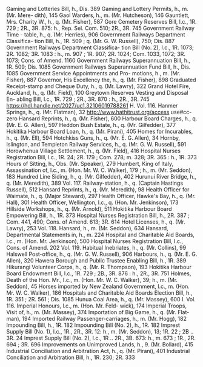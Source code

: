 Gaming and Lotteries Bill, h., Dis. 389 Gaming and Lottery Permits, h., m. (Mr. Mere- dith), 145 Gaol Warders, h., m. (Mr. Hutcheson), 146 Gauntlett, Mrs. Charity W., h., q. (Mr. Fisher), 587 Gore Cemetery Reserves Bill, l.c., 1R. 729 ; 2R., 3R. 875: h., Rep. Sel. Com. 510; 2R., 3R. 745 Government Railway Time - table, h., q. (Mr. Herries), 906 Government Railways Department Classifica- tion Bill, h., 1R. 509 ; q. (Mr. G. W. Russell), 750; Dis. 887 Government Railways Department Classifica- tion Bill (No. 2), I.c., 1R. 1073; 2R. 1082; 3R. 1083 : h., m. 907 ; 1R. 907; 2R. 1024; Com. 1033, 1072; 3R. 1073; Cons. of Amend. 1160 Government Railways Superannuation Bill, h., 1R. 509; Dis. 1085 Government Railways Superannuation Fund Bill, h., Dis. 1085 Government Service Appointments and Pro- motions, h., m. (Mr. Fisher), 887 Governor, His Excellency the, h., q. (Mr. Fisher), 898 Graduated Receipt-stamp and Cheque Duty, h., q. (Mr. Lawry), 322 Grand Hotel Fire, Auckland, h., q. (Mr. Field), 100 Greytown Reserves Vesting and Disposal En- abling Bill, l.c., 1R. 729 ; 2R., 3R. 870 : h., 2R., 3R. 745 https://hdl.handle.net/2027/uc1.32106019788261 H. Vol. 116. Hanmer Springs, h., q. (Mr. Flatman), 32 http://www.hathitrust.org/access use#cc-zero Hansard Reprints, h., q. (Mr. Fisher), 600 Harbour Board Charges, h., q. (Mr. E. G. Allen), 597 Heddon Bush Estate, h., q. (Mr. Gilfedder), 377 Hokitika Harbour Board Loan, h., q. (Mr. Pirani), 405 Homes for Incurables, h., q. (Mr. Ell), 594 Hotchkiss Guns, h., q. (Mr. E. G. Allen), 34 Hornby, Islington, and Templeton Railway Services, h., q. (Mr. G. W. Russell), 591 Horowhenua Village Settlement, h., q. (Mr. Field), 416 Hospital Nurses Registration Bill, l.c., 1R. 24; 2R. 179 ; Com. 278; m. 328; 3R. 365 : h., 1R. 373 Hours of Sitting, h., Obs. (Mr. Speaker), 279 Humbert, King of Italy, Assassination of, l.c., m. (Hon. Mr. W. C. Walker), 179 ; h., m. (Mr. Seddon), 183 Hundred Line Siding, h., q. (Mr. Gilfedder), 402 Hurunui River Bridge, h., q. (Mr. Meredith), 389 Vol. 117. Railway-station, h., q. (Captain Hastings Russell), 512 Hansard Reprints, h., q. (Mr. Meredith), 98 Health Officer for Waimate, h., q. (Major Steward), 297 Health Officer, Hawke's Bay, h., q. (Mr. Hall), 301 Health Officer, Wellington, l.c., q. (Hon. Mr. Jenkinson), 173 Hillside Workshops, h., q. (Mr. Arnold), 511 Hokitika Harbour Board Empowering Bill, h., 1R. 373 Hospital Nurses Registration Bill, h., 2R. 387 ; Com. 441, 490; Cons. of Amend. 613; 3R. 614 Hotel Licenses, h., q. (Mr. Lawry), 253 Vol. 118. Hansard, h., m. (Mr. Seddon), 634 Hansard, Departmental Statements in, h., m. 224 Hospital and Charitable Aid Boards, l.c., m. (Hon. Mr. Jenkinson), 500 Hospital Nurses Registration Bill, I.c., Cons. of Amend. 202 Vol. 119. Habitual Inebriates, h., q. (Mr. Collins), 99 Halswell Post-office, h., q. (Mr. G. W. Russell), 906 Harbours, h., q. (Mr. E. G. Allen), 320 Hawera Borough and Public Trustee Enabling Bill, h., 1R. 389 Hikurangi Volunteer Corps, h., q. (Mr. R. Thompson), 193 Hokitika Harbour Board Endowment Bill, I.c., 1R. 729 ; 2B., 3R. 876 : h., 2R., 3R. 751 Holmes, Death of the Hon. Mr., I.c., m. (Hon. Mr. W. C. Walker), 39; h., m. (Mr. Seddon), 45 Horses imported by New Zealand Government, l.c., m. (Hon. Mr. W. C. Walker), 186 Hospitals and Charitable Aid Boards Election Bill, h., 1R. 351 ; 2R. 561 ; Dis. 1085 Hunua Coal Area, h., q. (Mr. Massey), 600 I. Vol. 116. Imperial Honours, l.c., m. (Hon. Mr. Feld- wick), 174 Imperial Troops, Visit of, h., m. (Mr. Massey), 374 Importation of Big Game, h., q. (Mr. Flat- man), 194 Imported Railway Passenger-carriages, h., m. (Mr. Hogg), 182 Impounding Bill, h., 1R. 182 Impounding Bill (No. 2), h., 1R. 182 Imprest Supply Bill (No. 1), l.c., 1R., 2R., 3R. 12: h., m. (Mr. Seddon), 13; 1R. 22 ; 2B .. 3R. 24 Imprest Supply Bill (No. 2), I.c., 1R .. 2R., 3B. 673: h., m. 673 ; 1R., 2R. 694 ; 3R. 696 Improvements on Unimproved Lands, h., 9. (Mr. Bollard), 415 Industrial Conciliation and Arbitration Act, h., q. (Mr. Pirani), 401 Industrial Conciliation and Arbitration Bill, h., 1R. 230; 2R. 333 